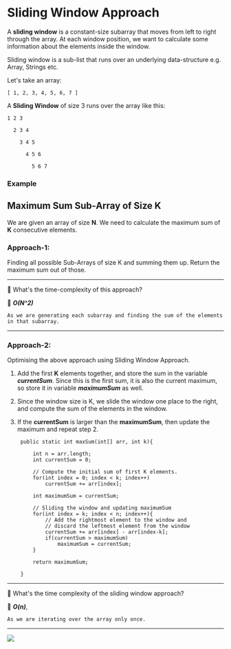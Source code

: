 # Sliding Window Approach

A **sliding window** is a constant-size subarray that moves from left to right through the array.
At each window position, we want to calculate some information about the elements inside the window.

Sliding window is a sub-list that runs over an underlying data-structure e.g. Array, Strings etc.

Let's take an array:

    [ 1, 2, 3, 4, 5, 6, 7 ]

A **Sliding Window** of size 3 runs over the array like this:

    1 2 3

      2 3 4

        3 4 5

          4 5 6

            5 6 7
            
            
### Example

## Maximum Sum Sub-Array of Size K

We are given an array of size **N**. We need to calculate the maximum sum of **K** consecutive elements.

### Approach-1:

Finding all possible Sub-Arrays of size K and summing them up. Return the maximum sum out of those.

-----------------------------------------------------------
🎯 What's the time-complexity of this approach?

📝 ***O(N^2)*** 

    As we are generating each subarray and finding the sum of the elements in that subarray.
----------------------------------------------------------

### Approach-2:

Optimising the above approach using Sliding Window Approach.

1. Add the first **K** elements together, and store the sum in the variable ***currentSum***. Since this is the first sum, it is also the current maximum, so store it in variable ***maximumSum*** as well.

2. Since the window size is K, we slide the window one place to the right, and compute the sum of the elements in the window.

3. If the **currentSum** is larger than the **maximumSum**, then update the maximum and repeat step 2. 


        public static int maxSum(int[] arr, int k){

            int n = arr.length;
            int currentSum = 0;

            // Compute the initial sum of first K elements.
            for(int index = 0; index < k; index++)
                currentSum += arr[index];

            int maximumSum = currentSum;

            // Sliding the window and updating maximumSum
            for(int index = k; index < n; index++){
                // Add the rightmost element to the window and
                // discard the leftmost element from the window
                currentSum += arr[index] - arr[index-k];
                if(currentSum > maximumSum)
                    maximumSum = currentSum;
            }

            return maximumSum;

        }

------------ ----------------
🎯 What's the time complexity of the sliding window approach?

📝 ***O(n)***, 

    As we are iterating over the array only once.
--------------------------------

![](https://cdn-images-1.medium.com/max/1600/1*bREeaNhHy5SdiyUUMda4jA@2x.png)
